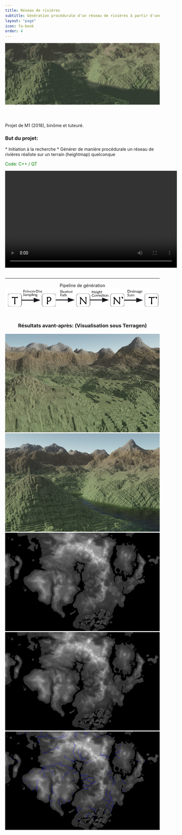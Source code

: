```yaml
---
title: Réseau de rivières
subtitle: Génération procédurale d'un réseau de rivières à partir d'une Heightmap
layout: "page"
icon: fa-book
order: 4
---
```

<header>
<img class='image fit' src="assets/images/rivieres/bandeau.png" alt="river banner" />
</header>

Projet de M1 (2018), binôme et tuteuré.
<h3>But du projet: </h3>
* Initiation à la recherche
* Générer de manière procédurale un réseau de rivières réaliste sur un terrain (heightmap) quelconque

<p style="color:green">Code: C++ / QT</p>
<div class="embedresize">
<div>
    <video width="560" height="315" controls>
    <source src="assets/video/rivieres.mp4" type="video/mp4">
    Your browser does not support the video tag.
    </video>
</div>
</div>
<br>
<hr>
<div style="text-align:center;">
Pipeline de génération<br>
<img class='image' src="assets/images/rivieres/pipeline.png" alt="pipeline" />
</div>
<br>
<div style="text-align:center;">
<h3>Résultats avant-après: (Visualisation sous Terragen)</h3>
<img class='image' src="assets/images/rivieres/riv2.png" alt="before gen" />
<img class='image' src="assets/images/rivieres/riv1.png" alt="after gen" /><br>
<img class='image' src="assets/images/rivieres/riv6.png" alt="hm before gen" />
<img class='image' src="assets/images/rivieres/riv7.png" alt="hm after gen" /><br>
<img class='image' src="assets/images/rivieres/riv5.png" alt="rivers network" />

<br><br>
<object data="assets/images/poster_14_eymard_peuriere.pdf" width="1000" height="1000" type='application/pdf'/>
</div>
